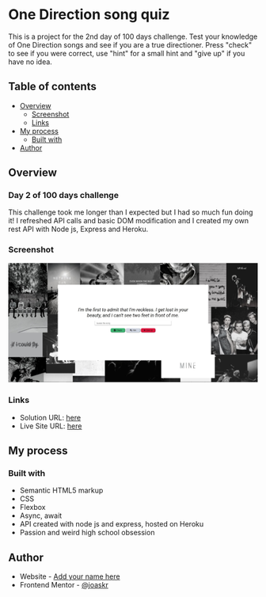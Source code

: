 # One Direction song quiz

This is a project for the 2nd day of 100 days challenge. Test your knowledge of One Direction songs and see if you are a true directioner. Press "check" to see if you were correct, use "hint" for a small hint and "give up" if you have no idea.

## Table of contents

- [Overview](#overview)
  - [Screenshot](#screenshot)
  - [Links](#links)
- [My process](#my-process)
  - [Built with](#built-with)
- [Author](#author)

## Overview

### Day 2 of 100 days challenge

This challenge took me longer than I expected but I had so much fun doing it! I refreshed API calls and basic DOM modification and I created my own rest API with Node js, Express and Heroku.
### Screenshot

![](./design/desktop-design.jpg)

### Links

- Solution URL: [here](https://github.com/joaskr/100-days-challenge/tree/main/Guess-song)
- Live Site URL: [here](https://100-days-challenge-azure.vercel.app/Guess-song/index.html)

## My process

### Built with

- Semantic HTML5 markup
- CSS
- Flexbox
- Async, await
- API created with node js and express, hosted on Heroku
- Passion and weird high school obsession

## Author

- Website - [Add your name here](https://www.your-site.com)
- Frontend Mentor - [@joaskr](https://www.frontendmentor.io/profile/joaskr)
